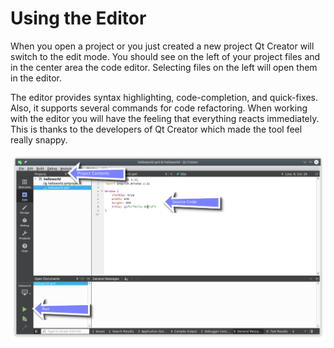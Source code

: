 # Using the Editor

When you open a project or you just created a new project Qt Creator will switch to the edit mode. You should see on the left of your project files and in the center area the code editor. Selecting files on the left will open them in the editor. 

The editor provides syntax highlighting, code-completion, and quick-fixes. Also, it supports several commands for code refactoring. When working with the editor you will have the feeling that everything reacts immediately. This is thanks to the developers of Qt Creator which made the tool feel really snappy.

![](./assets/creator-editor.png)

